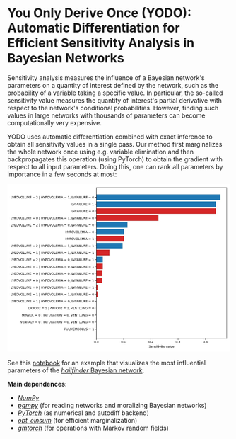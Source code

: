 # You Only Derive Once (YODO): Automatic Differentiation for Efficient Sensitivity Analysis in Bayesian Networks

Sensitivity analysis measures the influence of a Bayesian network's parameters on a quantity of interest defined by the network, such as the probability of a variable taking a specific value. In particular, the so-called sensitivity value measures the quantity of interest's partial derivative with respect to the network's conditional probabilities. However, finding such values in large networks with thousands of parameters can become computationally very expensive. 

YODO uses automatic differentiation combined with exact inference to obtain all sensitivity values in a single pass. Our method first marginalizes the whole network once using e.g. variable elimination and then backpropagates this operation (using PyTorch) to obtain the gradient with respect to all input parameters. Doing this, one can rank all parameters by importance in a few seconds at most:

<p align="center"><img src="https://github.com/rballester/yodo/blob/main/images/plot_example.jpg" width="600" title="Example visualization"></p>

See this [notebook](https://github.com/rballester/yodo/blob/main/example.ipynb) for an example that visualizes the most influential parameters of the [*hailfinder* Bayesian network](https://www.bnlearn.com/bnrepository/discrete-large.html#hailfinder).

**Main dependences**:

- [*NumPy*](https://numpy.org/)
- [*pgmpy*](https://github.com/pgmpy/pgmpy) (for reading networks and moralizing Bayesian networks)
- [*PyTorch*](https://pytorch.org/) (as numerical and autodiff backend)
- [*opt_einsum*](https://github.com/dgasmith/opt_einsum) (for efficient marginalization)
- [*gmtorch*](https://github.com/dgasmith/opt_einsum) (for operations with Markov random fields)

